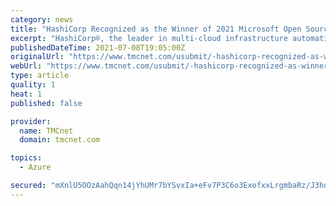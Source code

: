 ```yaml
---
category: news
title: "HashiCorp Recognized as the Winner of 2021 Microsoft Open Source Software on Azure Partner of the Year"
excerpt: "HashiCorp®, the leader in multi-cloud infrastructure automation software, today announced it has won the 2021 Microsoft Open Source Software (OSS) on Azure Partner of the Year award. The company was honored among a global field of top Microsoft partners for demonstrating excellence in innovation and implementation of customer solutions based on Microsoft technology."
publishedDateTime: 2021-07-08T19:05:00Z
originalUrl: "https://www.tmcnet.com/usubmit/-hashicorp-recognized-as-winner-2021-microsoft-open-source-/2021/07/08/9405686.htm"
webUrl: "https://www.tmcnet.com/usubmit/-hashicorp-recognized-as-winner-2021-microsoft-open-source-/2021/07/08/9405686.htm"
type: article
quality: 1
heat: 1
published: false

provider:
  name: TMCnet
  domain: tmcnet.com

topics:
  - Azure

secured: "mXnlU5OOzAahQqn14jYhUMr7bYSvxIa+eFv7P3C6o3ExofxxLrgmbaRz/J3hqXkuVRqfTqYSB6qfhYDLUiFbC+j73gSbxvREt/dR50mwnEWGAJzTJT7/hTECOY8iab/L72uUrI1JphW0myudAZxqOmThs2DvCY53JmxdrrhdwuGEjSZt9kycMLb/oy0CyaEFaHk/DK+foif6L+K/ZaKzQsBRZ7k5gzzfVQMRLtLrv3zAGr+cN8E0Hn4lxUTZgVN8g/emIpuY81P7Hraw+GoUz3xmZ7bTKL4wHZJnFODKbr1eN6vPaP+M3KzyEL4Rt90Iu1gk7RT8MVOC0rXefTMmEp1DaBSI+IPArtKo/w8hDns=;GXxuEZHS2xhBZrVeRVALbQ=="
---
```


